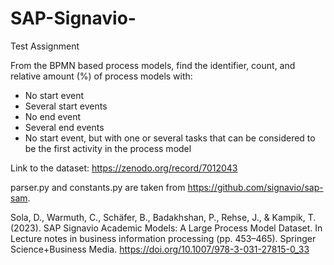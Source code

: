# SAP-Signavio-
Test Assignment

From the BPMN based process models, find the identifier, count, and relative amount (%) of process models with:

- No start event
- Several start events
- No end event
- Several end events
- No start event, but with one or several tasks that can be considered to be the first activity in the process model



Link to the dataset: https://zenodo.org/record/7012043



parser.py and constants.py are taken from https://github.com/signavio/sap-sam.

Sola, D., Warmuth, C., Schäfer, B., Badakhshan, P., Rehse, J., & Kampik, T. (2023). SAP Signavio Academic Models: A Large Process Model Dataset. In Lecture notes in business information processing (pp. 453–465). Springer Science+Business Media. https://doi.org/10.1007/978-3-031-27815-0_33





